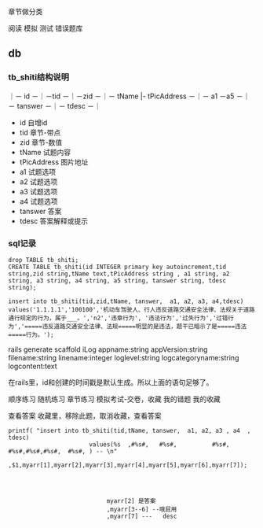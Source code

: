 章节做分类



阅读
模拟
测试
错误题库




## db


 
### tb_shiti结构说明

｜－ id －｜－tid －｜－zid －｜－ tName |- tPicAddress －｜－ a1 －a5 －｜－ tanswer －｜－ tdesc －｜

- id          自增id
- tid         章节-带点
- zid         章节-数值
- tName       试题内容
- tPicAddress 图片地址
- a1          试题选项
- a2          试题选项
- a3          试题选项
- a4          试题选项
- tanswer     答案
- tdesc       答案解释或提示



### sql记录

    drop TABLE tb_shiti;
    CREATE TABLE tb_shiti(id INTEGER primary key autoincrement,tid string,zid string,tName text,tPicAddress string , a1 string, a2 string, a3 string, a4 string, a5 string, tanswer string, tdesc string);

    insert into tb_shiti(tid,zid,tName, tanswer,  a1, a2, a3, a4,tdesc)  values('1.1.1.1','100100','机动车驾驶人、行人违反道路交通安全法律、法规关于道路通行规定的行为，属于___。','n2','违章行为', '违法行为','过失行为','过错行为','=====违反道路交通安全法律、法规=====明显的是违法，题干已暗示了是=====违法=====行为。');


 
 

rails generate scaffold iLog appname:string appVersion:string filename:string linename:integer loglevel:string logcategoryname:string logcontent:text

在rails里，id和创建的时间戳是默认生成。所以上面的语句足够了。





顺序练习
随机练习
章节练习
模拟考试-交卷，收藏
我的错题
我的收藏


查看答案
收藏里，移除此题，取消收藏，查看答案




	printf( "insert into tb_shiti(tid,tName, tanswer,  a1, a2, a3 , a4  , tdesc) 
	                       values(%s  ,#%s#,   #%s#,          #%s#, #%s#,#%s#,#%s#,  #%s#, ) -- \n"
								,$1,myarr[1],myarr[2],myarr[3],myarr[4],myarr[5],myarr[6],myarr[7]);
								



								myarr[2] 是答案
								,myarr[3--6] --哦屁用
								,myarr[7] ---	desc
                                
                                


